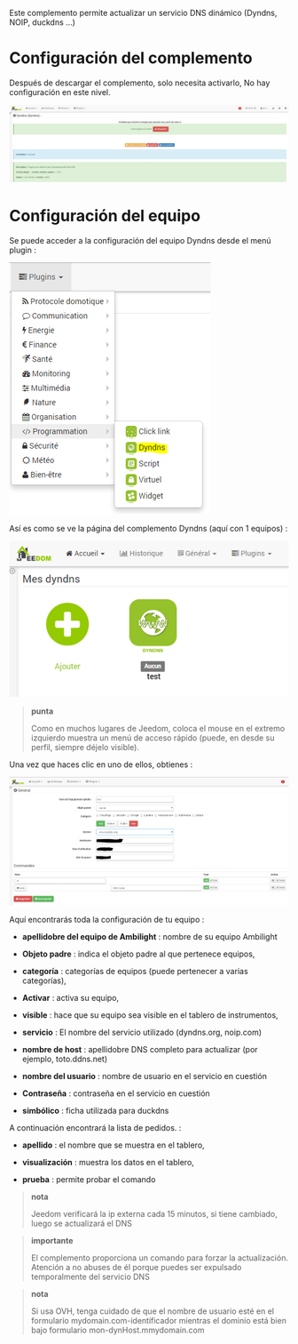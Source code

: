 Este complemento permite actualizar un servicio DNS dinámico
(Dyndns, NOIP, duckdns ...)

Configuración del complemento 
=======================

Después de descargar el complemento, solo necesita activarlo,
No hay configuración en este nivel.

![dyndns](../images/dyndns.PNG)

Configuración del equipo 
=============================

Se puede acceder a la configuración del equipo Dyndns desde el menú
plugin :

![dyndns2](../images/dyndns2.PNG)

Así es como se ve la página del complemento Dyndns (aquí con 1
equipos) :

![dyndns3](../images/dyndns3.PNG)

> **punta**
>
> Como en muchos lugares de Jeedom, coloca el mouse en el extremo izquierdo
> muestra un menú de acceso rápido (puede, en
> desde su perfil, siempre déjelo visible).

Una vez que haces clic en uno de ellos, obtienes :

![dyndns4](../images/dyndns4.PNG)

Aquí encontrarás toda la configuración de tu equipo :

-   **apellidobre del equipo de Ambilight** : nombre de su equipo
    Ambilight

-   **Objeto padre** : indica el objeto padre al que pertenece
    equipos,

-   **categoría** : categorías de equipos (puede pertenecer a
    varias categorías),

-   **Activar** : activa su equipo,

-   **visible** : hace que su equipo sea visible en el tablero de instrumentos,

-   **servicio** : El nombre del servicio utilizado (dyndns.org, noip.com)

-   **nombre de host** : apellidobre DNS completo para actualizar (por ejemplo, toto.ddns.net)

-   **nombre del usuario** : nombre de usuario en el servicio en cuestión

-   **Contraseña** : contraseña en el servicio en cuestión

-   **simbólico** : ficha utilizada para duckdns

A continuación encontrará la lista de pedidos. :

-   **apellido** : el nombre que se muestra en el tablero,

-   **visualización** : muestra los datos en el tablero,

-   **prueba** : permite probar el comando

> **nota**
>
> Jeedom verificará la ip externa cada 15 minutos, si tiene
> cambiado, luego se actualizará el DNS

> **importante**
>
> El complemento proporciona un comando para forzar la actualización. Atención a
> no abuses de él porque puedes ser expulsado temporalmente del servicio
> DNS

> **nota**
>
> Si usa OVH, tenga cuidado de que el nombre de usuario esté en el formulario
> mydomain.com-identificador mientras el dominio está bien bajo
> formulario mon-dynHost.mmydomain.com
